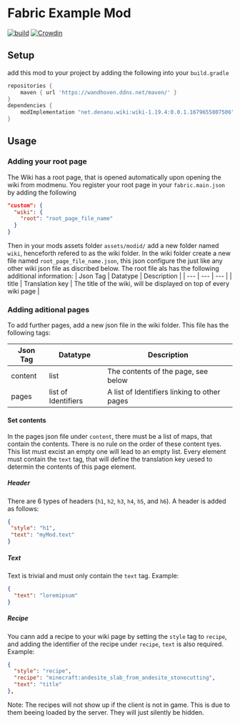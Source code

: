 # Fabric Example Mod
[![build](https://github.com/JulianWww/Fabric-Wiki/actions/workflows/build.yml/badge.svg)](https://github.com/JulianWww/Fabric-Wiki/actions/workflows/build.yml)
[![Crowdin](https://badges.crowdin.net/fabric-wiki/localized.svg)](https://crowdin.com/project/fabric-wiki)

## Setup
add this mod to your project by adding the following into your ``build.gradle``
```gradle
repositories {
	maven { url 'https://wandhoven.ddns.net/maven/' }
}
dependencies {
	modImplementation "net.denanu.wiki:wiki-1.19.4:0.0.1.1679655807506"
}
```
## Usage
### Adding your root page
The Wiki has a root page, that is opened automatically upon opening the wiki from modmenu. You register your root page in your ``fabric.main.json`` by adding the following
```json
"custom": {
  "wiki": {
    "root": "root_page_file_name"
  }
}
```
Then in your mods assets folder ``assets/modid/`` add a new folder named ``wiki``, henceforth refered to as the wiki folder.
In the wiki folder create a new file named ``root_page_file_name.json``, this json configure the just like any other wiki json file as discribed below. The root file als has the following additional information:
| Json Tag | Datatype | Description |
| --- | --- | --- |
| title | Translation key | The title of the wiki, will be displayed on top of every wiki page |


### Adding aditional pages
To add further pages, add a new json file in the wiki folder. This file has the following tags:

| Json Tag | Datatype | Description |
| --- | --- | --- |
| content | list | The contents of the page, see below |
| pages | list of Identifiers | A list of Identifiers linking to other pages |


 #### Set contents
 In the pages json file under ``content``, there must be a list of maps, that contain the contents. There is no rule on the order of these content tyes. This list must excist an empty one will lead to an empty list. Every element must contain the ``text`` tag, that will define the translation key uesed to determin the contents of this page element.
 
 ##### Header
 There are 6 types of headers (``h1``, ``h2``, ``h3``, ``h4``, ``h5``, and ``h6``). A header is added as follows:
 ```json
 {
  "style": "h1",
  "text": "myMod.text"
}
```

##### Text
Text is trivial and must only contain the ``text`` tag. Example:
```json
{
  "text": "loremipsum"
}
```

##### Recipe
You cann add a recipe to your wiki page by setting the ``style`` tag to ``recipe``, and adding the identifier of the recipe under ``recipe``, ``text`` is also required. Example:
```json
{
  "style": "recipe",
  "recipe": "minecraft:andesite_slab_from_andesite_stonecutting",
  "text": "title"
},
```
Note: The recipes will not show up if the client is not in game. This is due to them beeing loaded by the server. They will just silently be hidden.


